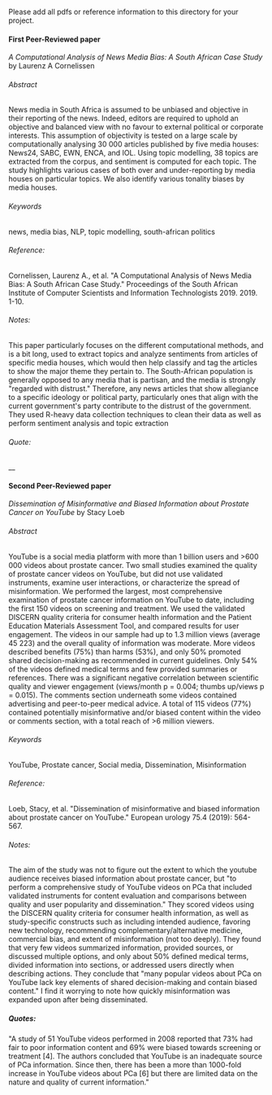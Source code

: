 Please add all pdfs or reference information to this directory for your project.

#### First Peer-Reviewed paper
_A Computational Analysis of News Media Bias: A South African Case Study_ by Laurenz A Cornelissen

###### Abstract
News media in South Africa is assumed to be unbiased and objective in their reporting of the news. Indeed, editors are required to uphold an objective and balanced view with no favour to external political or corporate interests. This assumption of objectivity is tested on a large scale by computationally analysing 30 000 articles published by five media houses: News24, SABC, EWN, ENCA, and IOL. Using topic modelling, 38 topics are extracted from the corpus, and sentiment is computed for each topic. The study highlights various cases of both over and under-reporting by media houses on particular topics. We also identify various tonality biases by media houses.

###### Keywords
news, media bias, NLP, topic modelling, south-african politics

###### Reference:
Cornelissen, Laurenz A., et al. "A Computational Analysis of News Media Bias: A South African Case Study." Proceedings of the South African Institute of Computer Scientists and Information Technologists 2019. 2019. 1-10.

###### Notes:
This paper particularly focuses on the different computational methods, and is a bit long, used to extract topics and analyze sentiments from articles of specific media houses, which would then help classify and tag the articles to show the major theme they pertain to. The South-African population is generally opposed to any media that is partisan, and the media is strongly "regarded with distrust." Therefore, any news articles that show allegiance to a specific ideology or political party, particularly ones that align with the current government's party contribute to the distrust of the government. They used R-heavy data collection techniques to clean their data as well as perform sentiment analysis and topic extraction

###### Quote:
 __



#### Second Peer-Reviewed paper
_Dissemination of Misinformative and Biased Information about Prostate Cancer on YouTube_ by Stacy Loeb

###### Abstract
YouTube is a social media platform with more than 1 billion users and >600 000 videos about prostate cancer. Two small studies examined the quality of prostate cancer videos on YouTube, but did not use validated instruments, examine user interactions, or characterize the spread of misinformation. We performed the largest, most comprehensive examination of prostate cancer information on YouTube to date, including the first 150 videos on screening and treatment. We used the validated DISCERN quality criteria for consumer health information and the Patient Education Materials Assessment Tool, and compared results for user engagement. The videos in our sample had up to 1.3 million views (average 45 223) and the overall quality of information was moderate. More videos described benefits (75%) than harms (53%), and only 50% promoted shared decision-making as recommended in current guidelines. Only 54% of the videos defined medical terms and few provided summaries or references. There was a significant negative correlation between scientific quality and viewer engagement (views/month p = 0.004; thumbs up/views p = 0.015). The comments section underneath some videos contained advertising and peer-to-peer medical advice. A total of 115 videos (77%) contained potentially misinformative and/or biased content within the video or comments section, with a total reach of >6 million viewers.

###### Keywords
YouTube, Prostate cancer, Social media, Dissemination, Misinformation

###### Reference:
Loeb, Stacy, et al. "Dissemination of misinformative and biased information about prostate cancer on YouTube." European urology 75.4 (2019): 564-567.

###### Notes:
The aim of the study was not to figure out the extent to which the youtube audience receives biased information about prostate cancer, but "to perform a comprehensive study of YouTube videos on PCa that included validated instruments for content evaluation and comparisons between quality and user popularity and dissemination." They scored videos using the DISCERN quality criteria for consumer health information, as well as study-specific constructs such as including intended audience, favoring new technology, recommending complementary/alternative medicine, commercial bias, and extent of misinformation (not too deeply). They found that very few videos summarized information, provided sources, or discussed multiple options, and only about 50% defined medical terms, divided information into sections, or addressed users directly when describing actions. They conclude that "many popular videos about PCa on YouTube lack key elements of shared decision-making and contain biased content." I find it worrying to note how quickly misinformation was expanded upon after being disseminated. 

##### Quotes:
"A study of 51 YouTube videos performed in 2008 reported that 73% had fair to poor information content and 69% were biased towards screening or treatment [4]. The authors concluded that YouTube is an inadequate source of PCa information. Since then, there has been a more than 1000-fold increase in YouTube videos about PCa [6] but there are limited data on the nature and quality of current information."
